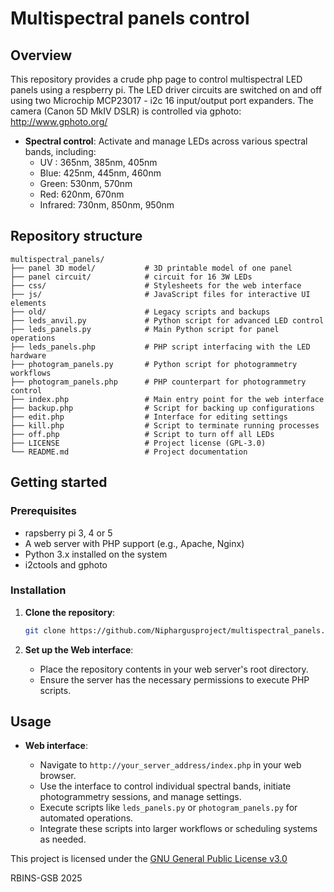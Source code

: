 

# Multispectral panels control

## Overview

This repository provides a crude php page to control multispectral LED panels using a respberry pi. 
The LED driver circuits are switched on and off using two Microchip MCP23017 - i2c 16 input/output port expanders.
The camera (Canon 5D MkIV DSLR) is controlled via gphoto: http://www.gphoto.org/

* **Spectral control**: Activate and manage LEDs across various spectral bands, including:
  * UV : 365nm, 385nm, 405nm
  * Blue: 425nm, 445nm, 460nm
  * Green: 530nm, 570nm
  * Red: 620nm, 670nm
  * Infrared: 730nm, 850nm, 950nm



## Repository structure

```
multispectral_panels/
├── panel 3D model/           # 3D printable model of one panel
├── panel circuit/            # circuit for 16 3W LEDs
├── css/                      # Stylesheets for the web interface
├── js/                       # JavaScript files for interactive UI elements
├── old/                      # Legacy scripts and backups
├── leds_anvil.py             # Python script for advanced LED control
├── leds_panels.py            # Main Python script for panel operations
├── leds_panels.php           # PHP script interfacing with the LED hardware
├── photogram_panels.py       # Python script for photogrammetry workflows
├── photogram_panels.php      # PHP counterpart for photogrammetry control
├── index.php                 # Main entry point for the web interface
├── backup.php                # Script for backing up configurations
├── edit.php                  # Interface for editing settings
├── kill.php                  # Script to terminate running processes
├── off.php                   # Script to turn off all LEDs
├── LICENSE                   # Project license (GPL-3.0)
└── README.md                 # Project documentation
```

## Getting started

### Prerequisites
* rapsberry pi 3, 4 or 5
* A web server with PHP support (e.g., Apache, Nginx)
* Python 3.x installed on the system
* i2ctools and gphoto 

### Installation

1. **Clone the repository**:

   ```bash
   git clone https://github.com/Niphargusproject/multispectral_panels.git
   ```

2. **Set up the Web interface**:

   * Place the repository contents in your web server's root directory.
   * Ensure the server has the necessary permissions to execute PHP scripts.


## Usage

* **Web interface**:

  * Navigate to `http://your_server_address/index.php` in your web browser.
  * Use the interface to control individual spectral bands, initiate photogrammetry sessions, and manage settings.
  * Execute scripts like `leds_panels.py` or `photogram_panels.py` for automated operations.
  * Integrate these scripts into larger workflows or scheduling systems as needed.



This project is licensed under the [GNU General Public License v3.0](LICENSE)

RBINS-GSB 2025

